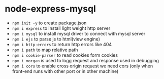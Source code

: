 # node-express-mysql

- `npm init -y` to create package.json
- `npm i express` to install light weight http server
- `npm i mysql` to install mysql driver to connect with mysql server
- `npm i ejs` to parse js to html(view engine)
- `npm i http-errors` to return http errors like 404
- `npm i path` to map relative path
- `npm i cookie-parser` to read cookies form cookies
- `npm i morgan` is used to logg request and response used in debugging
- `npm i cors` to enable cross origin request we need cors (only when front-end runs with other port or in other machine)

 